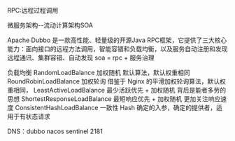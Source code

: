 RPC:远程过程调用

微服务架构--流动计算架构SOA

Apache Dubbo 是一款高性能、轻量级的开源Java RPC框架，它提供了三大核心能力：面向接口的远程方法调用，智能容错和负载均衡，以及服务自动注册和发现
远程通讯、集群容错、自动发现
soa = rpc + 服务治理

负载均衡
RandomLoadBalance	加权随机	默认算法，默认权重相同
RoundRobinLoadBalance	加权轮询	借鉴于 Nginx 的平滑加权轮询算法，默认权重相同，
LeastActiveLoadBalance	最少活跃优先 + 加权随机	背后是能者多劳的思想
ShortestResponseLoadBalance	最短响应优先 + 加权随机	更加关注响应速度
ConsistentHashLoadBalance	一致性 Hash	确定的入参，确定的提供者，适用于有状态请求


DNS：dubbo nacos sentinel
2181